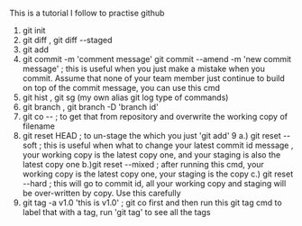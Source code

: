 This is a tutorial I follow to practise github 

1. git init 
2. git diff , git diff --staged
3. git add
4. git commit -m 'comment message'
   git commit --amend -m 'new commit message' ; this is useful when you just make a mistake when you commit. Assume that none of your team member just continue to build on top of the commit message, you can use this cmd
5. git hist , git sg (my own alias git log type of commands)
6. git branch , git branch -D  'branch id'
7. git co -- <filename> ; to get that <filename> from repository and overwrite the working copy of filename
8. git reset HEAD <filename> ; to un-stage the <filename> which you just 'git add'
9 a.) git reset --soft <commit id> ; this is useful when what to change your latest commit id message , your working copy is the latest copy one, and your staging is also the latest copy one
  b.)git reset --mixed <commit id> ; after running this cmd, your working copy is the latest copy one, your staging is the <commit id> copy
  c.) git reset --hard <commit id> ; this will go to commit id, all your working copy and staging will be over-written by <commit id> copy. Use this carefully
10. git tag -a v1.0 'this is v1.0' ; git co <commit id> first and then run this git tag cmd to label that with a tag, run 'git tag'  to see all the tags
